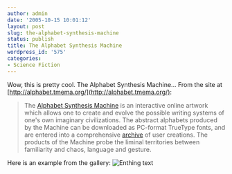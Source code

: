 ```yaml
---
author: admin
date: '2005-10-15 10:01:12'
layout: post
slug: the-alphabet-synthesis-machine
status: publish
title: The Alphabet Synthesis Machine
wordpress_id: '575'
categories:
- Science Fiction
---
```


Wow, this is pretty cool. The Alphabet Synthesis Machine... From the
site at [http://alphabet.tmema.org/](http://alphabet.tmema.org/):

> The [Alphabet Synthesis Machine](http://alphabet.tmema.org/entry.html)
> is an interactive online artwork which allows one to create and evolve
> the possible writing systems of one's own imaginary civilizations. The
> abstract alphabets produced by the Machine can be downloaded as
> PC-format TrueType fonts, and are entered into a comprehensive
> [archive](http://alphabet.tmema.org/cgi-bin/archive.cgi) of user
> creations. The products of the Machine probe the liminal territories
> between familiarity and chaos, language and gesture.

Here is an example from the gallery: ![Enthing
text](http://www.arcanology.com/images/enthing.png)
